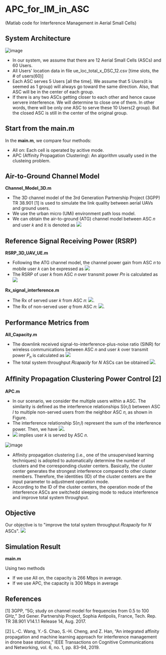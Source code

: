 # APC_for_IM_in_ASC
(Matlab code for Interference Management in Aerial Small Cells)

## System Architecture

![image](https://github.com/locoling/ML_for_IM_in_ASC/blob/main/Cell_scenarios.png)

* In our system, we assume that there are 12 Aerial Small Cells (ASCs) and 60 Users. 
* All Users' location data in file ue_loc_total_x_DSC_12.csv [time slots, the # of users(60)]
* Each ASC serves 5 Users [all the time]. We assume that 5 Users(it is seemed as 1 group) will always go toward the same direction. Also, that ASC will be in the center of each group.
* If there is any two ASCs getting closer to each other and hence cause servere interference. We will determine to close one of them. In other words, there will be only one ASC to serve these 10 Users(2 group). But the closed ASC is still in the center of the original group.

## Start from the main.m
In the **main.m**, we compare four methods:

* All on: Each cell is operated by acitive mode.
* APC (Affinity Propagation Clustering): An algorithm usually used in the clusteing problem.

## Air-to-Ground Channel Model
**Channel_Model_3D.m**
* The 3D channel model of the 3rd Generation Partnership Project (3GPP) TR 38.901 [1] is used to simulate the link quality between aerial UAVs and ground users. 
* We use the urban micro (UMi) environment path loss model.
* We can obtain the air-to-ground (ATG) channel model between ASC 𝑛 and user 𝑘 and it is denoted as <img src="http://chart.googleapis.com/chart?cht=tx&chl={P{{L}_{n,k}}\text{[dB]}}" style="border:none;">

## Reference Signal Receiving Power (RSRP)
**RSRP_3D_UAV_UE.m**
* Following the ATG channel model, the channel power gain from ASC 𝑛 to mobile user 𝑘 can be expressed as <img src="http://chart.googleapis.com/chart?cht=tx&chl={{H}_{n,k}}={{({10}^{P{{L}_{n,k}}\text{[dB]}/10})}^{-1}}" style="border:none;">
* The RSRP of user 𝑘 from ASC 𝑛 over transmit power 𝑃𝑛 is calculated as  <img src="http://chart.googleapis.com/chart?cht=tx&chl={{{RSRP}_{n,k}}={{P}_{n}}\cdot{{H}_{n,k}}}" style="border:none;">

**Rx_signal_interference.m**
* The Rx of served user 𝑘 from ASC 𝑛: <img src="http://chart.googleapis.com/chart?cht=tx&chl={{RSRP}_{n,k,signal}}" style="border:none;">.
* The Rx of non-served user *q* from ASC 𝑛: <img src="http://chart.googleapis.com/chart?cht=tx&chl={{RSRP}_{q,k,interference}}" style="border:none;">.

## Performance Metrics from 
**All_Capacity.m**
* The downlink received signal-to-interference-plus-noise ratio (SINR) for wireless communications between ASC $n$ and user $k$ over transmit power $P_{n}$ is calculated as <img src="http://chart.googleapis.com/chart?cht=tx&chl={{\Gamma }_{n,k}}=\frac{{{P}_{n}}\cdot {{H}_{n,k}}}{{{B}_{n,k}}{{N}_{0}}\dagger\sum\nolimits_{l{\ne} n}{{{P}_{l}}\cdot {{H}_{l,k}}}}\quad" style="border:none;">
* The total system throughput 𝑅𝑐𝑎𝑝𝑎𝑐𝑖𝑡𝑦 for 𝑁 ASCs can be obtained <img src="http://chart.googleapis.com/chart?cht=tx&chl={{R}_{capacity}}=\sum\nolimits_{n=1}^{N}{\sum\nolimits_{k=1}^{{{U}_{n}}}{{B}_{n,k}lo{{g}_{2}}({1} \dagger {{\Gamma }_{n,k}})}}" style="border:none;">.

## Afﬁnity Propagation Clustering Power Control [2]
**APC.m**
* In our scenario, we consider the multiple users within a ASC. The similarity is deﬁned as the interference relationships S(𝑛,*l*) between ASC *l* to multiple non-served users from the neighbor ASC 𝑛, as shown in Figure. 
* The interference relationship S(𝑛,*l*) represent the sum of the interference power. Then, we have  <img src="http://chart.googleapis.com/chart?cht=tx&chl={S(n,l)=\sum\nolimits_{{k}\in{U}_{n}}^{}{{RSRP}_{l,k}}}" style="border:none;">.
* <img src="http://chart.googleapis.com/chart?cht=tx&chl={{k}\in{U}_{n}}" style="border:none;">  implies user 𝑘 is served by ASC 𝑛.

![image](https://github.com/locoling/ML_for_IM_in_ASC/blob/main/similarity.png)

*  Afﬁnity propagation clustering (i.e., one of the unsupervised learning techniques) is adopted to automatically determine the number of clusters and the corresponding cluster centers. Basically, the cluster center generates the strongest interference compared to other cluster members. Therefore, the identities (ID) of the cluster centers are the input parameter to adjustment operation mode.
* According to the ID of the cluster centers, the operation mode of the interference ASCs are switchedd sleeping mode to reduce interference and improve total system throughput.

## Objective
Our objective is to "improve the total system throughput 𝑅𝑐𝑎𝑝𝑎𝑐𝑖𝑡𝑦 for 𝑁 ASCs".
<img src="http://chart.googleapis.com/chart?cht=tx&chl={{R}_{capacity}}=\sum\nolimits_{n=1}^{N}{\sum\nolimits_{k=1}^{{{U}_{n}}}{{B}_{n,k}lo{{g}_{2}}({1} \dagger {{\Gamma }_{n,k}})}}" style="border:none;">

## Simulation Result
**main.m**

Using two methods
* If we use All on, the capacity is 266 Mbps in average.
* If we use APC, the capacity is 300 Mbps in average

## References
[1] 3GPP, “5G; study on channel model for frequencies from 0.5 to 100 GHz,” 3rd Gener. Partnership Project, Sophia Antipolis, France, Tech. Rep. TR 38.901 V14.1.1 Release 14, Aug. 2017. 

[2] L.-C. Wang, Y.-S. Chao, S.-H. Cheng, and Z. Han, “An integrated afﬁnity propagation and machine learning approach for interference management in drone base stations,” IEEE Transactions on Cognitive Communications and Networking, vol. 6, no. 1, pp. 83–94, 2019.
